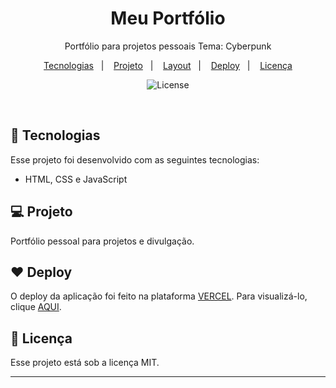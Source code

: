 <h1 align="center"> Meu Portfólio </h1>

<p align="center">
Portfólio para projetos pessoais
Tema: Cyberpunk
</p>

<p align="center">
  <a href="#-tecnologias">Tecnologias</a>&nbsp;&nbsp;&nbsp;|&nbsp;&nbsp;&nbsp;
  <a href="#-projeto">Projeto</a>&nbsp;&nbsp;&nbsp;|&nbsp;&nbsp;&nbsp;
  <a href="#-layout">Layout</a>&nbsp;&nbsp;&nbsp;|&nbsp;&nbsp;&nbsp;
    <a href="#-deploy">Deploy</a>&nbsp;&nbsp;&nbsp;|&nbsp;&nbsp;&nbsp;
  <a href="#memo-licença">Licença</a>
</p>

<p align="center">
  <img alt="License" src="https://img.shields.io/static/v1?label=license&message=MIT&color=49AA26&labelColor=000000">
</p>

<br>

## 🚀 Tecnologias

Esse projeto foi desenvolvido com as seguintes tecnologias:

- HTML, CSS e JavaScript

## 💻 Projeto

Portfólio pessoal para projetos e divulgação.


## ❤ Deploy

O deploy da aplicação foi feito na plataforma [VERCEL](https://www.vercel.com/). Para visualizá-lo, clique [AQUI](https://portfolio-adkasima.vercel.app).

## :memo: Licença

Esse projeto está sob a licença MIT.

---

